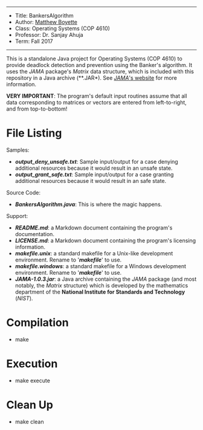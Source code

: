 *******************************************************************

* Title:     BankersAlgorithm
* Author:    [Matthew Boyette](mailto:N00868808@ospreys.unf.edu)
* Class:     Operating Systems (COP 4610)
* Professor: Dr. Sanjay Ahuja
* Term:      Fall 2017

*******************************************************************

This is a standalone Java project for Operating Systems (COP 4610) to provide deadlock detection and prevention using the Banker's algorithm. It uses the *JAMA* package's *Matrix* data structure, which is included with this repository in a Java archive (**.JAR*). See [*JAMA*'s website](http://math.nist.gov/javanumerics/jama/) for more information.

**VERY IMPORTANT**: The program's default input routines assume that all data corresponding to matrices or vectors are entered from left-to-right, and from top-to-bottom!

# File Listing

Samples:

* ***output_deny_unsafe.txt***: Sample input/output for a case denying additional resources because it would result in an unsafe state.
* ***output_grant_safe.txt***: Sample input/output for a case granting additional resources because it would result in an safe state.

Source Code:

* ***BankersAlgorithm.java***: This is where the magic happens.

Support:

* ***README.md***: a Markdown document containing the program's documentation.
* ***LICENSE.md***: a Markdown document containing the program's licensing information.
* ***makefile.unix***: a standard makefile for a Unix-like development environment. Rename to '***makefile***' to use.
* ***makefile.windows***: a standard makefile for a Windows development environment. Rename to '***makefile***' to use.
* ***JAMA-1.0.3.jar***: a Java archive containing the *JAMA* package (and most notably, the *Matrix* structure) which is developed by the mathematics department of the **National Institute for Standards and Technology** (*NIST*).

# Compilation

* make

# Execution

* make execute

# Clean Up

* make clean
